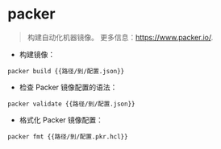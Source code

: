 # packer

> 构建自动化机器镜像。
> 更多信息：<https://www.packer.io/>.

- 构建镜像：

`packer build {{路径/到/配置.json}}`

- 检查 Packer 镜像配置的语法：

`packer validate {{路径/到/配置.json}}`

- 格式化 Packer 镜像配置：

`packer fmt {{路径/到/配置.pkr.hcl}}`